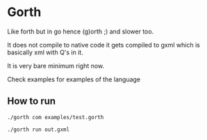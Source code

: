 # Gorth
Like forth but in go hence (g)orth ;) and slower too.

It does not compile to native code it gets compiled to gxml which is basically xml with Q's in it.

It is very bare minimum right now.

Check examples for examples of the language

## How to run
``./gorth com examples/test.gorth``

``./gorth run out.gxml``